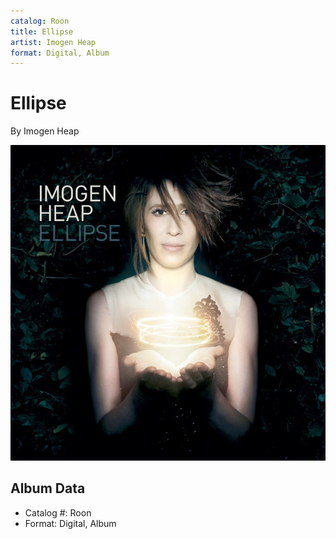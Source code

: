```yaml
---
catalog: Roon
title: Ellipse
artist: Imogen Heap
format: Digital, Album
---
```


# Ellipse

By Imogen Heap

![](../../assets/albumcovers/Imogen_Heap-Ellipse.png)

## Album Data

- Catalog #: Roon
- Format: Digital, Album

